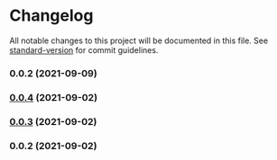 # Changelog

All notable changes to this project will be documented in this file. See [standard-version](https://github.com/conventional-changelog/standard-version) for commit guidelines.

### 0.0.2 (2021-09-09)

### [0.0.4](https://github.com/scopsy/mailgun-email-provider/compare/v0.0.3...v0.0.4) (2021-09-02)

### [0.0.3](https://github.com/scopsy/mailgun-email-provider/compare/v0.0.2...v0.0.3) (2021-09-02)

### 0.0.2 (2021-09-02)
